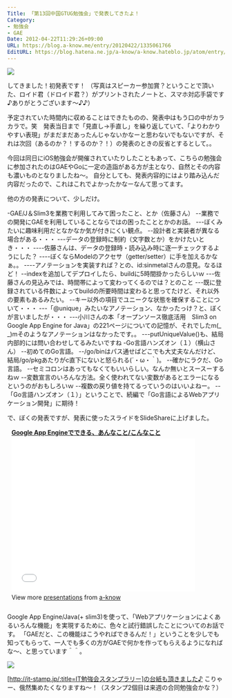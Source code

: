 ```yaml
---
Title: 「第13回中国GTUG勉強会」で発表してきたよ！
Category:
- 勉強会
- GAE
Date: 2012-04-22T11:29:26+09:00
URL: https://blog.a-know.me/entry/20120422/1335061766
EditURL: https://blog.hatena.ne.jp/a-know/a-know.hateblo.jp/atom/entry/12921228815727979323
---
```


<img src="//lh4.ggpht.com/CMjU69rIiBtQS8E9GtGgg8yImvxtTNPVhgq39hnw5ToV3FG2pfamMcmKsIEefYC1YSBYmLDTql7lpFS94llKo2k=s400">


してきました！初発表です！
（写真はスピーカー参加賞？ということで頂いた、ロイド君（ドロイド君？）がプリントされたノートと、スマホ対応手袋です♪ありがとうございます〜♪♪）

予定されていた時間内に収めることはできたものの、発表中はもう口の中がカラカラで。笑　発表当日まで「見直し→手直し」を繰り返していて、「よりわかりやすい表現」がまだまだあったんじゃないかなーと思わないでもないですが、それは次回（あるのか？！するのか？！）の発表のときの反省とするとして。。


今回は同日にiOS勉強会が開催されていたりしたこともあって、こちらの勉強会に参加されたのはGAEやGoに一定の造詣がある方が主となり、自然とその内容も濃いものとなりましたね〜。
自分としても、発表内容的にはより踏み込んだ内容だったので、これはこれでよかったかなーなんて思ってます。


他の方の発表について、少しだけ。


-GAE/J＆Slim3を業務で利用してみて困ったこと、とか（佐藤さん）
--業務での開発にGAEを利用していることならではの困ったこととかのお話。
---ぼくみたいに趣味利用だとなかなか気が付きにくい観点。
--設計者と実装者が異なる場合がある・・・
---データの登録時に制約（文字数とか）をかけたいとき・・・
----佐藤さんは、データの登録時・読み込み時に逐一チェックするようにした？
----ぼくならModelのアクセサ（getter/setter）に手を加えるかなぁ。。
----アノテーションを実装すれば？との、id:sinmetalさんの意見。なるほど！
--indexを追加してデプロイしたら、buildに5時間掛かったらしいｗ
---佐藤さんの見込みでは、時間帯によって変わってくるのでは？とのこと
---既に登録されている件数によってbuildの所要時間は変わると思ってたけど、それ以外の要素もあるみたい。
--キー以外の項目でユニークな状態を確保することについて・・・
---「@unique」みたいなアノテーション、なかったっけ？と、ぼくが言いましたが・・・
---小川さんの本「オープンソース徹底活用　Slim3 on Google App Engine for Java」の221ページについての記憶が、それでしたm(_ _)mそのようなアノテーションはなかったです。。
---putUniqueValue()も、結局内部的には問い合わせしてるみたいですね
-Go言語ハンズオン（１）（横山さん）
--初めてのGo言語。
--/go/binはパス通せばどこでも大丈夫なんだけど、結局/go/pkgあたりがc直下にないと怒られる(´・ω・｀)。
--確かにラクだ、Go言語。
--セミコロンはあってもなくてもいいらしい。なんか無いとスースーするねｗ
--変数宣言のいろんな方法。全く使われてない変数があるとエラーになるというのがおもしろいｗ
--複数の戻り値を持てるっていうのはいいよねー。
--「Go言語ハンズオン（１）」ということで、続編で「Go言語によるWebアプリケーション開発」に期待！



で、ぼくの発表ですが、発表に使ったスライドをSlideShareに上げました。


<div style="width:425px;padding:0 0 0 10px;" id="__ss_12635978"> <strong style="display:block;margin:12px 0 4px"><a href="http://www.slideshare.net/a-know/google-app-engine-12635978" title="Google App Engineでできる、あんなこと/こんなこと" target="_blank">Google App Engineでできる、あんなこと/こんなこと</a></strong> <iframe src="//www.slideshare.net/slideshow/embed_code/12635978" width="425" height="355" frameborder="0" marginwidth="0" marginheight="0" scrolling="no"></iframe> <div style="padding:5px 0 12px"> View more <a href="http://www.slideshare.net/" target="_blank">presentations</a> from <a href="http://www.slideshare.net/a-know" target="_blank">a-know</a> </div> </div>


Google App Engine/Java(+ slim3)を使って、「Webアプリケーションによくあるいろんな機能」を実現するために、色々と試行錯誤したことについてのお話です。
「GAEだと、この機能はこうやればできるんだ！」ということを少しでも知ってもらって、一人でも多くの方がGAEで何かを作ってもらえるようになればな〜、と思っています＾＾。



<img src="//lh3.ggpht.com/qrq8ie6VTTvWgYT7iHwTikDfo1dnZ42HDGFCmqsd9jTJcYvlOwhsC1nM_64LPyX5ZnSjunLBBungjBs2A9N2S5o=s400">


[http://it-stamp.jp/:title=IT勉強会スタンプラリー]の台紙も頂きました♪
こりゃー、俄然集めたくなりますね〜！（スタンプ2個目は来週の合同勉強会かな？）


<script src="https://moshi-moshi.moshimo.works/moshimoshi/a_know_blog/20120422-1335061766?title=%E3%80%8C%E7%AC%AC13%E5%9B%9E%E4%B8%AD%E5%9B%BDGTUG%E5%8B%89%E5%BC%B7%E4%BC%9A%E3%80%8D%E3%81%A7%E7%99%BA%E8%A1%A8%E3%81%97%E3%81%A6%E3%81%8D%E3%81%9F%E3%82%88%EF%BC%81"></script>
